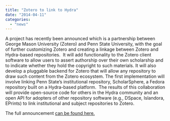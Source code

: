 ```yaml
---
title: "Zotero to link to Hydra"
date: "2014-04-11"
categories: 
  - "news"
---
```


A project has recently been announced which is a partnership between George Mason University (Zotero) and Penn State University, with the goal of further customizing Zotero and creating a linkage between Zotero and Hydra-based repositories.  It will add functionality to the Zotero client software to allow users to assert authorship over their own scholarship and to indicate whether they hold the copyright to such materials. It will also develop a pluggable backend for Zotero that will allow any repository to draw such content from the Zotero ecosystem. The first implementation will involve linking Penn State’s institutional repository, ScholarSphere, a Fedora repository built on a Hydra-based platform.  The results of this collaboration will provide open-source code for others in the Hydra community and an open API for adopters of other repository software (e.g., DSpace, Islandora, EPrints) to link institutional and subject repositories to Zotero.

The full announcement [can be found here.](http://news.psu.edu/story/312098/2014/04/15/academics/penn-state-awarded-mellon-grant-study-personal-scholarly-archiving)
